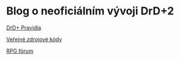 # Blog o neoficiálním vývoji DrD+2

[DrD+ Pravidla](https://www.drdplus.info)

[Veřejné zdrojové kódy](https://github.com/search?utf8=%E2%9C%93&q=jaroslavtyc%2Fdrd-plus)

[RPG fórum](https://rpgforum.cz/forum/viewforum.php?f=238)
